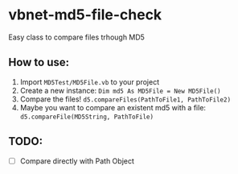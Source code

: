 # vbnet-md5-file-check
Easy class to compare files trhough MD5

## How to use:
 1. Import ```MD5Test/MD5File.vb``` to your project
 2. Create a new instance:
```Dim md5 As MD5File = New MD5File()```
 3. Compare the files!
```d5.compareFiles(PathToFile1, PathToFile2)```
 4. Maybe you want to compare an existent md5 with a file:
 ```d5.compareFile(MD5String, PathToFile)```


## TODO:
 - [ ] Compare directly with Path Object
